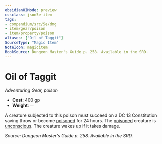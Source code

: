 ```yaml
---
obsidianUIMode: preview
cssclass: json5e-item
tags:
- compendium/src/5e/dmg
- item/gear/poison
- item/property/poison
aliases: ["Oil of Taggit"]
SourceType: "Magic Item"
NoteIcon: magicitem
BookSource: Dungeon Master's Guide p. 258. Available in the SRD.
---
```

# Oil of Taggit
*Adventuring Gear, poison*  

- **Cost**: 400 gp
- **Weight**: ⏤

A creature subjected to this poison must succeed on a DC 13 Constitution saving throw or become [poisoned](/2-Mechanics/CLI/rules/conditions.md#poisoned) for 24 hours. The [poisoned](/2-Mechanics/CLI/rules/conditions.md#poisoned) creature is [unconscious](/2-Mechanics/CLI/rules/conditions.md#unconscious). The creature wakes up if it takes damage.

*Source: Dungeon Master's Guide p. 258. Available in the SRD.*
